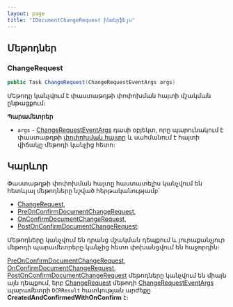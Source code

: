 ```yaml
---
layout: page
title: "IDocumentChangeRequest ինտերֆեյս"
---
```


## Մեթոդներ

### ChangeRequest

```c#
public Task ChangeRequest(ChangeRequestEventArgs args)
```

Մեթոդը կանչվում է փաստաթղթի փոփոխման հայտի մշակման ընթացքում։ 

**Պարամետրեր**

* `args` - [ChangeRequestEventArgs](args/ChangeRequestEventArgs.md) դասի օբյեկտ, որը պարունակում է փաստաթղթի [փոփոխման հայտը](DocumentChangeRequest.md) և սահմանում է հայտի վիճակը մեթոդի կանչից հետո։

## Կարևոր

Փաստաթղթի փոփոխման հայտը հաստատելիս կանչվում են հետևյալ մեթոդները նշված հերթականությամբ՝  
* [ChangeRequest](#changerequest),
* [PreOnConfirmDocumentChangeRequest](../../extensions/definitions/document_extender.md#preonconfirmdocumentchangerequest),
* [OnConfirmDocumentChangeRequest](../definitions/document.md#onconfirmdocumentchangerequest),
* [PostOnConfirmDocumentChangeRequest](../../extensions/definitions/document_extender.md#postonconfirmdocumentchangerequest):

Մեթոդները կանչվում են դրանց մշակման դեպքում և յուրաքանչյուր մեթոդի պարամետրերը կանչից հետո փոխանցվում են հաջորդին։

[PreOnConfirmDocumentChangeRequest](../../extensions/definitions/document_extender.md#preonconfirmdocumentchangerequest), [OnConfirmDocumentChangeRequest](../definitions/document.md#onconfirmdocumentchangerequest), [PostOnConfirmDocumentChangeRequest](../../extensions/definitions/document_extender.md#postonconfirmdocumentchangerequest) մեթոդները կանչվում են միայն այն դեպքում, երբ [ChangeRequest](#changerequest) մեթոդի [ChangeRequestEventArgs](args/ChangeRequestEventArgs.md) պարամետրի `DCRResult` հատկության արժեքը **CreatedAndConfirmedWithOnConfirm** է։